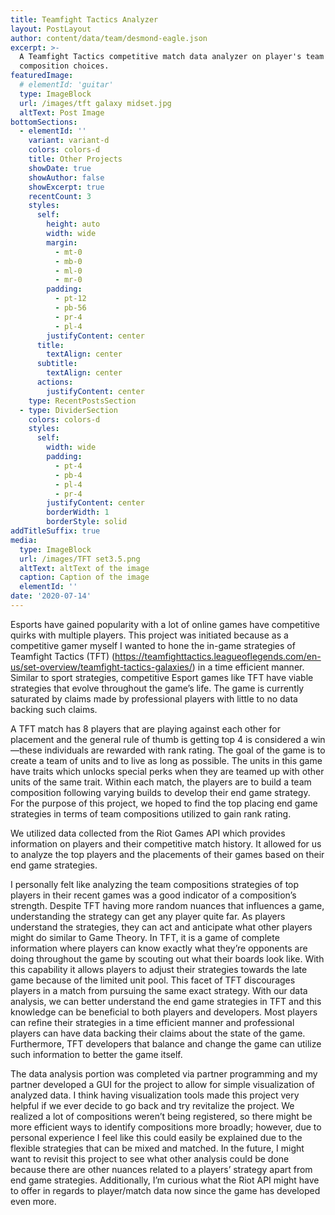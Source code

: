 ```yaml
---
title: Teamfight Tactics Analyzer
layout: PostLayout
author: content/data/team/desmond-eagle.json
excerpt: >-
  A Teamfight Tactics competitive match data analyzer on player's team
  composition choices.
featuredImage:
  # elementId: 'guitar'
  type: ImageBlock
  url: /images/tft galaxy midset.jpg
  altText: Post Image
bottomSections:
  - elementId: ''
    variant: variant-d
    colors: colors-d
    title: Other Projects
    showDate: true
    showAuthor: false
    showExcerpt: true
    recentCount: 3
    styles:
      self:
        height: auto
        width: wide
        margin:
          - mt-0
          - mb-0
          - ml-0
          - mr-0
        padding:
          - pt-12
          - pb-56
          - pr-4
          - pl-4
        justifyContent: center
      title:
        textAlign: center
      subtitle:
        textAlign: center
      actions:
        justifyContent: center
    type: RecentPostsSection
  - type: DividerSection
    colors: colors-d
    styles:
      self:
        width: wide
        padding:
          - pt-4
          - pb-4
          - pl-4
          - pr-4
        justifyContent: center
        borderWidth: 1
        borderStyle: solid
addTitleSuffix: true
media:
  type: ImageBlock
  url: /images/TFT set3.5.png
  altText: altText of the image
  caption: Caption of the image
  elementId: ''
date: '2020-07-14'
---
```

Esports have gained popularity with a lot of online games have competitive quirks with multiple players. This project was initiated because as a competitive gamer myself I wanted to hone the in-game strategies of Teamfight Tactics (TFT) (https://teamfighttactics.leagueoflegends.com/en-us/set-overview/teamfight-tactics-galaxies/) in a time efficient manner. Similar to sport strategies, competitive Esport games like TFT have viable strategies that evolve throughout the game’s life. The game is currently saturated by claims made by professional players with little to no data backing such claims.


A TFT match has 8 players that are playing against each other for placement and the general rule of thumb is getting top 4 is considered a win—these individuals are rewarded with rank rating. The goal of the game is to create a team of units and to live as long as possible. The units in this game have traits which unlocks special perks when they are teamed up with other units of the same trait. Within each match, the players are to build a team composition following varying builds to develop their end game strategy. For the purpose of this project, we hoped to find the top placing end game strategies in terms of team compositions utilized to gain rank rating.


We utilized data collected from the Riot Games API which provides information on players and their competitive match history. It allowed for us to analyze the top players and the placements of their games based on their end game strategies.


I personally felt like analyzing the team compositions strategies of top players in their recent games was a good indicator of a composition’s strength. Despite TFT having more random nuances that influences a game, understanding the strategy can get any player quite far. As players understand the strategies, they can act and anticipate what other players might do similar to Game Theory. In TFT, it is a game of complete information where players can know exactly what they’re opponents are doing throughout the game by scouting out what their boards look like. With this capability it allows players to adjust their strategies towards the late game because of the limited unit pool. This facet of TFT discourages players in a match from pursuing the same exact strategy. With our data analysis, we can better understand the end game strategies in TFT and this knowledge can be beneficial to both players and developers. Most players can refine their strategies in a time efficient manner and professional players can have data backing their claims about the state of the game. Furthermore, TFT developers that balance and change the game can utilize such information to better the game itself.


The data analysis portion was completed via partner programming and my partner developed a GUI for the project to allow for simple visualization of analyzed data. I think having visualization tools made this project very helpful if we ever decide to go back and try revitalize the project. We realized a lot of compositions weren’t being registered, so there might be more efficient ways to identify compositions more broadly; however, due to personal experience I feel like this could easily be explained due to the flexible strategies that can be mixed and matched. In the future, I might want to revisit this project to see what other analysis could be done because there are other nuances related to a players’ strategy apart from end game strategies. Additionally, I’m curious what the Riot API might have to offer in regards to player/match data now since the game has developed even more.
